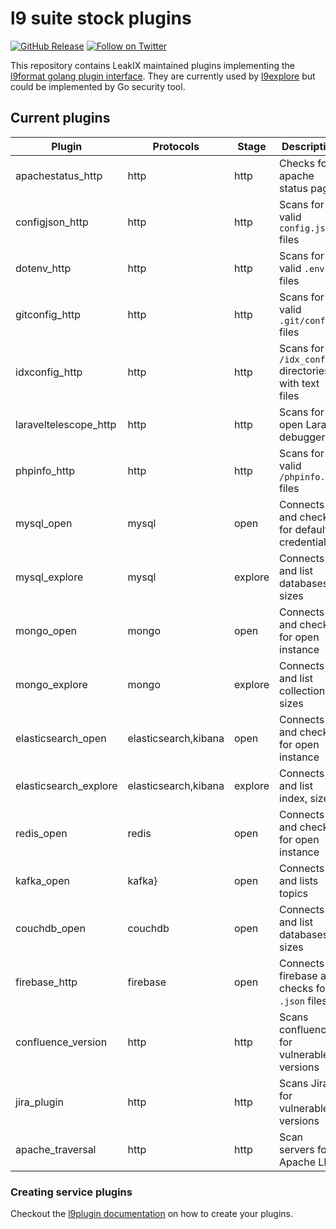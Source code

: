 # l9 suite stock plugins

[![GitHub Release](https://img.shields.io/github/v/release/LeakIX/l9plugins)](https://github.com/LeakIX/l9plugins/releases)
[![Follow on Twitter](https://img.shields.io/twitter/follow/leak_ix.svg?logo=twitter)](https://twitter.com/leak_ix)

This repository contains LeakIX maintained plugins implementing the [l9format golang plugin interface](https://github.com/LeakIX/l9format/blob/master/l9plugin.go).
They are currently used by [l9explore](https://github.com/LeakIX/l9explore) but could be implemented by Go security tool.

## Current plugins

|Plugin|Protocols|Stage|Description|Author|
|------|-----|---|---|---|
|apachestatus_http|http|http|Checks for apache status pages|
|configjson_http|http|http|Scans for valid `config.json` files|
|dotenv_http|http|http|Scans for valid `.env` files|
|gitconfig_http|http|http|Scans for valid `.git/config` files|
|idxconfig_http|http|http|Scans for `/idx_config` directories with text files|
|laraveltelescope_http|http|http|Scans for open Laravel debuggers|
|phpinfo_http|http|http|Scans for valid `/phpinfo.php` files|
|mysql_open|mysql|open|Connects and checks for default credentials|
|mysql_explore|mysql|explore|Connects and list databases, sizes|
|mongo_open|mongo|open|Connects and checks for open instance|
|mongo_explore|mongo|explore|Connects and list collections, sizes|
|elasticsearch_open|elasticsearch,kibana|open|Connects and checks for open instance|
|elasticsearch_explore|elasticsearch,kibana|explore|Connects and list index, sizes|
|redis_open|redis|open|Connects and checks for open instance|
|kafka_open|kafka}|open|Connects and lists topics|
|couchdb_open|couchdb|open|Connects and list databases, sizes|
|firebase_http|firebase|open|Connects to firebase and checks for `.json` files|@phretor|
|confluence_version|http|http|Scans confluence for vulnerable versions|@HaboubiAnis|
|jira_plugin|http|http|Scans Jira for vulnerable versions|@HaboubiAnis|
|apache_traversal|http|http|Scan servers for Apache LFI|@HaboubiAnis|

### Creating service plugins

Checkout the [l9plugin documentation](https://github.com/LeakIX/l9format/blob/master/l9plugin.md) on how to create your plugins.